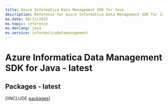 ```yaml
---
title: Azure Informatica Data Management SDK for Java
description: Reference for Azure Informatica Data Management SDK for Java
ms.date: 06/11/2025
ms.topic: reference
ms.devlang: java
ms.service: informaticadatamanagement
---
```

# Azure Informatica Data Management SDK for Java - latest
## Packages - latest
[!INCLUDE [packages](informatica-data-management-index.md)]